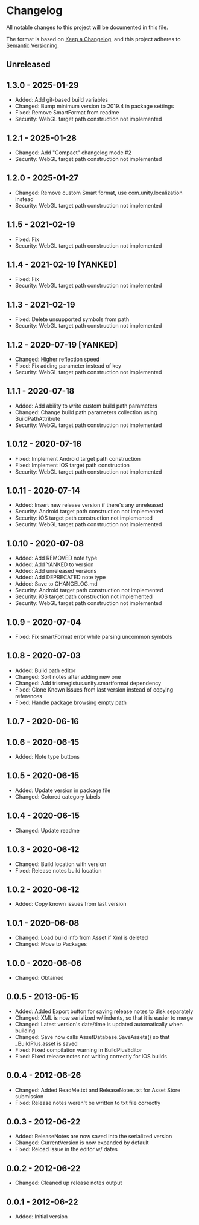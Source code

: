 
# Changelog

All notable changes to this project will be documented in this file.

The format is based on [Keep a Changelog](https://keepachangelog.com/en/1.0.0/),
and this project adheres to [Semantic Versioning](https://semver.org/spec/v2.0.0.html).

## Unreleased

## 1.3.0 - 2025-01-29

- Added: Add git-based build variables
- Changed: Bump minimum version to 2019.4 in package settings
- Fixed: Remove SmartFormat from readme
- Security: WebGL target path construction not implemented

## 1.2.1 - 2025-01-28

- Changed: Add "Compact" changelog mode #2
- Security: WebGL target path construction not implemented

## 1.2.0 - 2025-01-27

- Changed: Remove custom Smart format, use com.unity.localization instead
- Security: WebGL target path construction not implemented

## 1.1.5 - 2021-02-19

- Fixed: Fix
- Security: WebGL target path construction not implemented

## 1.1.4 - 2021-02-19 [YANKED]

- Fixed: Fix
- Security: WebGL target path construction not implemented

## 1.1.3 - 2021-02-19

- Fixed: Delete unsupported symbols from path
- Security: WebGL target path construction not implemented

## 1.1.2 - 2020-07-19 [YANKED]

- Changed: Higher reflection speed
- Fixed: Fix adding parameter instead of key
- Security: WebGL target path construction not implemented

## 1.1.1 - 2020-07-18

- Added: Add ability to write custom build path parameters
- Changed: Change build path parameters collection using BuildPathAttribute
- Security: WebGL target path construction not implemented

## 1.0.12 - 2020-07-16

- Fixed: Implement Android target path construction
- Fixed: Implement iOS target path construction
- Security: WebGL target path construction not implemented

## 1.0.11 - 2020-07-14

- Added: Insert new release version if there's any unreleased
- Security: Android target path construction not implemented
- Security: iOS target path construction not implemented
- Security: WebGL target path construction not implemented

## 1.0.10 - 2020-07-08

- Added: Add REMOVED note type
- Added: Add YANKED to version
- Added: Add unreleased versions
- Added: Add DEPRECATED note type
- Added: Save to CHANGELOG.md
- Security: Android target path construction not implemented
- Security: iOS target path construction not implemented
- Security: WebGL target path construction not implemented

## 1.0.9 - 2020-07-04

- Fixed: Fix smartFormat error while parsing uncommon symbols

## 1.0.8 - 2020-07-03

- Added: Build path editor
- Changed: Sort notes after adding new one
- Changed: Add trismegistus.unity.smartformat dependency
- Fixed: Clone Known Issues from last version instead of copying references
- Fixed: Handle package browsing empty path

## 1.0.7 - 2020-06-16

## 1.0.6 - 2020-06-15

- Added: Note type buttons

## 1.0.5 - 2020-06-15

- Added: Update version in package file
- Changed: Colored category labels

## 1.0.4 - 2020-06-15

- Changed: Update readme

## 1.0.3 - 2020-06-12

- Changed: Build location with version
- Fixed: Release notes build location

## 1.0.2 - 2020-06-12

- Added: Copy known issues from last version

## 1.0.1 - 2020-06-08

- Changed: Load build info from Asset if Xml is deleted
- Changed: Move to Packages

## 1.0.0 - 2020-06-06

- Changed: Obtained

## 0.0.5 - 2013-05-15

- Added: Added Export button for saving release notes to disk separately
- Changed: XML is now serialized w/ indents, so that it is easier to merge
- Changed: Latest version's date/time is updated automatically when building
- Changed: Save now calls AssetDatabase.SaveAssets() so that _BuildPlus.asset is saved
- Fixed: Fixed compilation warning in BuildPlusEditor
- Fixed: Fixed release notes not writing correctly for iOS builds

## 0.0.4 - 2012-06-26

- Changed: Added ReadMe.txt and ReleaseNotes.txt for Asset Store submission
- Fixed: Release notes weren't be written to txt file correctly

## 0.0.3 - 2012-06-22

- Added: ReleaseNotes are now saved into the serialized version
- Changed: CurrentVersion is now expanded by default
- Fixed: Reload issue in the editor w/ dates

## 0.0.2 - 2012-06-22

- Changed: Cleaned up release notes output

## 0.0.1 - 2012-06-22

- Added: Initial version
